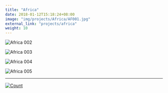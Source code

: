 ```yaml
---
title: "Africa"
date: 2018-01-12T15:18:24+08:00
image: "img/projects/Africa/AF001.jpg"
external_link: "projects/africa"
weight: 10
---
```


![Africa 002](img/projects/Africa/AF002.jpg)

![Africa 003](img/projects/Africa/AF003.jpg)

![Africa 004](img/projects/Africa/AF004.jpg)

![Africa 005](img/projects/Africa/AF005.jpg)

***

[![Count](img/projects/Africa/CMI-count.png)](http://creation.com/evolution-chance-and-creation)
